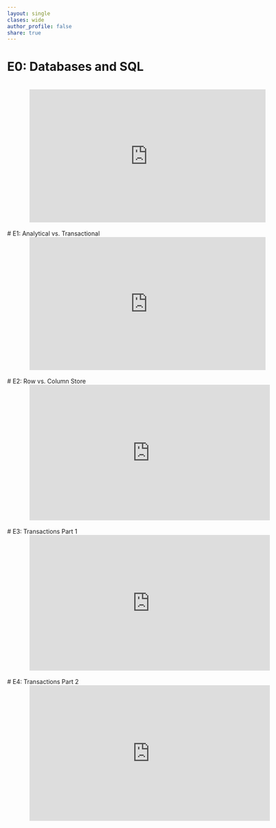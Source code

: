 ```yaml
---
layout: single
clases: wide
author_profile: false
share: true
---
```



# E0: Databases and SQL
<br>
<div style="width:400px; margin: 0 auto;">
<iframe width="550" height="309" src="https://www.youtube.com/embed/exOrpvIsMys" frameborder="0" allow="accelerometer; autoplay; encrypted-media; gyroscope; picture-in-picture" allowfullscreen></iframe>
</div>
<br>
# E1: Analytical vs. Transactional
<br>
<div style="width:400px; margin: 0 auto;">
<iframe width="550" height="309" src="https://www.youtube.com/embed/pLoBQMnwLZc" frameborder="0" allow="accelerometer; autoplay; encrypted-media; gyroscope; picture-in-picture" allowfullscreen></iframe>
</div>
<br>
# E2: Row vs. Column Store
<br>
<div style="width:400px; margin: 0 auto;">
<iframe width="560" height="315" src="https://www.youtube.com/embed/XNrsRVMfj1c" frameborder="0" allow="accelerometer; autoplay; encrypted-media; gyroscope; picture-in-picture" allowfullscreen></iframe>
</div>
<br>
# E3: Transactions Part 1
<br>
<div style="width:400px; margin: 0 auto;">
<iframe width="560" height="315" src="https://www.youtube.com/embed/B8r4YZ248l8" frameborder="0" allow="accelerometer; autoplay; encrypted-media; gyroscope; picture-in-picture" allowfullscreen></iframe>
</div>
<br>
# E4: Transactions Part 2
<br>
<div style="width:400px; margin: 0 auto;">
<iframe width="560" height="315" src="https://www.youtube.com/embed/ACL-UI0QxIg" frameborder="0" allow="accelerometer; autoplay; encrypted-media; gyroscope; picture-in-picture" allowfullscreen></iframe>
</div>
<br>
